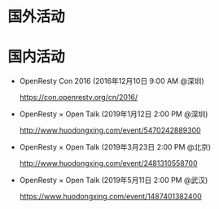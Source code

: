 <!---
    @title         活动
--->


#  国外活动

#  国内活动
* OpenResty Con 2016 (2016年12月10日 9:00 AM @深圳)

    https://con.openresty.org/cn/2016/

* OpenResty × Open Talk (2019年1月12日 2:00 PM @深圳)

    http://www.huodongxing.com/event/5470242889300

* OpenResty × Open Talk (2019年3月23日 2:00 PM @北京)

    http://www.huodongxing.com/event/2481310558700

* OpenResty × Open Talk (2019年5月11日 2:00 PM @武汉)

    https://www.huodongxing.com/event/1487401382400
